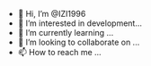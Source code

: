 - 👋 Hi, I’m @IZI1996
- 👀 I’m interested in development...
- 🌱 I’m currently learning ...
- 💞️ I’m looking to collaborate on ...
- 📫 How to reach me ...

<!---
IZI1996/IZI1996 is a ✨ special ✨ repository because its `README.md` (this file) appears on your GitHub profile.
You can click the Preview link to take a look at your changes.
--->
